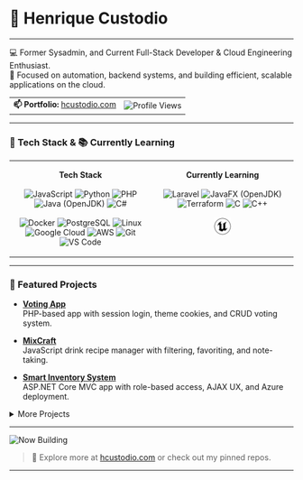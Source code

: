 # 👋 Henrique Custodio

---

💻 Former Sysadmin, and Current Full-Stack Developer & Cloud Engineering Enthusiast.   
🔧 Focused on automation, backend systems, and building efficient, scalable applications on the cloud. 

<table width="100%">
  <tr>
    <td><strong>📫 Portfolio:</strong> <a href="https://hcustodio.com">hcustodio.com</a></td>
    <td align="right"><img src="https://komarev.com/ghpvc/?username=hcustod&color=blue&style=flat-square" alt="Profile Views"/></td>
  </tr>
</table>

---

### 🚀 Tech Stack & 📚 Currently Learning

<table width="100%">
  <tr>
    <td valign="top" width="50%" align="center">

<b>Tech Stack</b><br><br>
<img src="https://cdn.simpleicons.org/javascript/F7DF1E" height="30" title="JavaScript" />
<img src="https://cdn.simpleicons.org/python/3776AB" height="30" title="Python" />
<img src="https://cdn.simpleicons.org/php/777BB4" height="30" title="PHP" />
<img src="https://cdn.simpleicons.org/openjdk/007396" height="30" title="Java (OpenJDK)" />
<img src="https://cdn.simpleicons.org/dotnet/512BD4" height="30" title="C#" />
<br><br>
<img src="https://cdn.simpleicons.org/docker/2496ED" height="30" title="Docker" />
<img src="https://cdn.simpleicons.org/postgresql/4169E1" height="30" title="PostgreSQL" />
<img src="https://cdn.simpleicons.org/linux/000000" height="30" title="Linux" />
<img src="https://cdn.simpleicons.org/googlecloud/4285F4" height="30" title="Google Cloud" />
<img src="https://upload.wikimedia.org/wikipedia/commons/9/93/Amazon_Web_Services_Logo.svg" height="30" title="AWS" />
<img src="https://cdn.simpleicons.org/git/F05032" height="30" title="Git" />
<img src="https://cdn.simpleicons.org/visualstudiocode/007ACC" height="30" title="VS Code" />

</td>
<td valign="top" width="50%" align="center">

<b>Currently Learning</b><br><br>
<img src="https://cdn.simpleicons.org/laravel/FF2D20" height="30" title="Laravel" />
<img src="https://cdn.simpleicons.org/openjdk/007396" height="30" title="JavaFX (OpenJDK)" />
<img src="https://cdn.simpleicons.org/terraform/623CE4" height="30" title="Terraform" />
<img src="https://cdn.simpleicons.org/c/00599C" height="30" title="C" />
<img src="https://cdn.simpleicons.org/cplusplus/00599C" height="30" title="C++" />
<br><br>
<img src="https://raw.githubusercontent.com/devicons/devicon/master/icons/unrealengine/unrealengine-original.svg" height="30" title="Unreal Engine" />

</td>
  </tr>
</table>

---

### 📂 Featured Projects

- [**Voting App**](https://github.com/hcustod/voting-app)  
  PHP-based app with session login, theme cookies, and CRUD voting system.

- [**MixCraft**](https://github.com/hcustod/mixcraft)  
  JavaScript drink recipe manager with filtering, favoriting, and note-taking.

- [**Smart Inventory System**](https://github.com/hcustod/inventory-management)  
  ASP.NET Core MVC app with role-based access, AJAX UX, and Azure deployment.

<details>
  <summary>More Projects</summary>

- 🎮 [**Gomoku Game**](https://github.com/hcustod/gomoku-game) — Java, Minimax AI  
- 🧙 [**ASCII Roguelike**](https://github.com/hcustod/ascii-rogue) — Terminal adventure in Python  
- ✈️ [**Flight Reservation System**](https://github.com/hcustod/FlightReservationSystem) — C# console app with file I/O

</details>

---

![Now Building](https://img.shields.io/badge/Now_Building-MixCraft-orange?style=flat-square&logo=codewars)

> 🔗 Explore more at [hcustodio.com](https://hcustodio.com) or check out my pinned repos.

---
